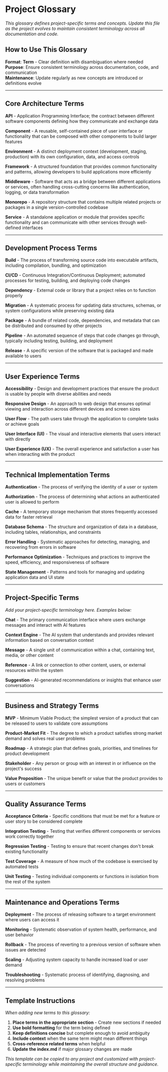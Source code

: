 # Project Glossary

*This glossary defines project-specific terms and concepts. Update this file as the project evolves to maintain consistent terminology across all documentation and code.*

## How to Use This Glossary

**Format**: **Term** - Clear definition with disambiguation where needed  
**Purpose**: Ensure consistent terminology across documentation, code, and communication  
**Maintenance**: Update regularly as new concepts are introduced or definitions evolve

---

## Core Architecture Terms

**API** - Application Programming Interface; the contract between different software components defining how they communicate and exchange data

**Component** - A reusable, self-contained piece of user interface or functionality that can be composed with other components to build larger features

**Environment** - A distinct deployment context (development, staging, production) with its own configuration, data, and access controls

**Framework** - A structured foundation that provides common functionality and patterns, allowing developers to build applications more efficiently

**Middleware** - Software that acts as a bridge between different applications or services, often handling cross-cutting concerns like authentication, logging, or data transformation

**Monorepo** - A repository structure that contains multiple related projects or packages in a single version-controlled codebase

**Service** - A standalone application or module that provides specific functionality and can communicate with other services through well-defined interfaces

---

## Development Process Terms

**Build** - The process of transforming source code into executable artifacts, including compilation, bundling, and optimization

**CI/CD** - Continuous Integration/Continuous Deployment; automated processes for testing, building, and deploying code changes

**Dependency** - External code or library that a project relies on to function properly

**Migration** - A systematic process for updating data structures, schemas, or system configurations while preserving existing data

**Package** - A bundle of related code, dependencies, and metadata that can be distributed and consumed by other projects

**Pipeline** - An automated sequence of steps that code changes go through, typically including testing, building, and deployment

**Release** - A specific version of the software that is packaged and made available to users

---

## User Experience Terms

**Accessibility** - Design and development practices that ensure the product is usable by people with diverse abilities and needs

**Responsive Design** - An approach to web design that ensures optimal viewing and interaction across different devices and screen sizes

**User Flow** - The path users take through the application to complete tasks or achieve goals

**User Interface (UI)** - The visual and interactive elements that users interact with directly

**User Experience (UX)** - The overall experience and satisfaction a user has when interacting with the product

---

## Technical Implementation Terms

**Authentication** - The process of verifying the identity of a user or system

**Authorization** - The process of determining what actions an authenticated user is allowed to perform

**Cache** - A temporary storage mechanism that stores frequently accessed data for faster retrieval

**Database Schema** - The structure and organization of data in a database, including tables, relationships, and constraints

**Error Handling** - Systematic approaches for detecting, managing, and recovering from errors in software

**Performance Optimization** - Techniques and practices to improve the speed, efficiency, and responsiveness of software

**State Management** - Patterns and tools for managing and updating application data and UI state

---

## Project-Specific Terms

*Add your project-specific terminology here. Examples below:*

**Chat** - The primary communication interface where users exchange messages and interact with AI features

**Context Engine** - The AI system that understands and provides relevant information based on conversation context

**Message** - A single unit of communication within a chat, containing text, media, or other content

**Reference** - A link or connection to other content, users, or external resources within the system

**Suggestion** - AI-generated recommendations or insights that enhance user conversations

---

## Business and Strategy Terms

**MVP** - Minimum Viable Product; the simplest version of a product that can be released to users to validate core assumptions

**Product-Market Fit** - The degree to which a product satisfies strong market demand and solves real user problems

**Roadmap** - A strategic plan that defines goals, priorities, and timelines for product development

**Stakeholder** - Any person or group with an interest in or influence on the project's success

**Value Proposition** - The unique benefit or value that the product provides to users or customers

---

## Quality Assurance Terms

**Acceptance Criteria** - Specific conditions that must be met for a feature or user story to be considered complete

**Integration Testing** - Testing that verifies different components or services work correctly together

**Regression Testing** - Testing to ensure that recent changes don't break existing functionality

**Test Coverage** - A measure of how much of the codebase is exercised by automated tests

**Unit Testing** - Testing individual components or functions in isolation from the rest of the system

---

## Maintenance and Operations Terms

**Deployment** - The process of releasing software to a target environment where users can access it

**Monitoring** - Systematic observation of system health, performance, and user behavior

**Rollback** - The process of reverting to a previous version of software when issues are detected

**Scaling** - Adjusting system capacity to handle increased load or user demand

**Troubleshooting** - Systematic process of identifying, diagnosing, and resolving problems

---

## Template Instructions

*When adding new terms to this glossary:*

1. **Place terms in the appropriate section** - Create new sections if needed
2. **Use bold formatting** for the term being defined
3. **Keep definitions concise** but complete enough to avoid ambiguity
4. **Include context** when the same term might mean different things
5. **Cross-reference related terms** when helpful
6. **Update the index.md** if major glossary changes are made

*This template can be copied to any project and customized with project-specific terminology while maintaining the overall structure and guidance.*
